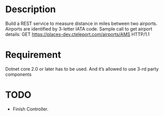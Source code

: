 # Description

Build a REST service to measure distance in miles between two airports. Airports are identified by 3-letter IATA code.
Sample call to get airport details:
GET https://places-dev.cteleport.com/airports/AMS HTTP/1.1

# Requirement

Dotnet core 2.0 or later has to be used.
And it’s allowed to use 3-rd party components


# TODO

- Finish Controller.
